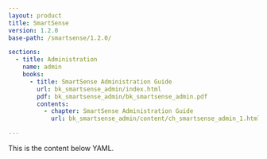 ```yaml
---
layout: product
title: SmartSense
version: 1.2.0
base-path: /smartsense/1.2.0/

sections:
  - title: Administration
    name: admin
    books:
      - title: SmartSense Administration Guide
        url: bk_smartsense_admin/index.html
        pdf: bk_smartsense_admin/bk_smartsense_admin.pdf
        contents:
          - chapter: SmartSense Administration Guide
            url: bk_smartsense_admin/content/ch_smartsense_admin_1.html

---
```


This is the content below YAML.
